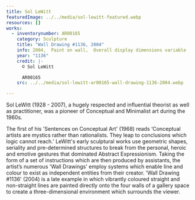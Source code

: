 ```yaml
---
title: Sol LeWitt
featuredImage: ../../media/sol-lewitt-featured.webp
resources: []
works:
  - inventorynumber: AR00165
    category: Sculpture
    title: "Wall Drawing #1136, 2004"
    info: 2004,  Paint on wall,  Overall display dimensions variable
    year: "1136"
    credit: |-
      © Sol LeWitt

      AR00165
    src: ../../media/sol-lewitt-ar00165-wall-drawing-1136-2004.webp

---
```


Sol LeWitt (1928 - 2007), a hugely respected and influential theorist as well as practitioner, was a pioneer of Conceptual and Minimalist art during the 1960s.

The first of his 'Sentences on Conceptual Art' (1968) reads ‘Conceptual artists are mystics rather than rationalists. They leap to conclusions which logic cannot reach.' LeWitt's early sculptural works use geometric shapes, seriality and pre-determined structures to break from the personal, heroic and emotive gestures that dominated Abstract Expressionism. Taking the form of a set of instructions which are then produced by assistants, the artist’s numerous 'Wall Drawings' employ systems which enable line and colour to exist as independent entities from their creator. 'Wall Drawing #1136' (2004) is a late example in which vibrantly coloured straight and non-straight lines are painted directly onto the four walls of a gallery space to create a three-dimensional environment which surrounds the viewer.